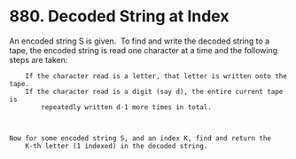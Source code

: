 # 880. Decoded String at Index

An encoded string S is given.  To find and write the decoded
        string to a tape, the encoded string is read one character at a time and
        the following steps are taken:

    
        If the character read is a letter, that letter is written onto the tape.
        If the character read is a digit (say d), the entire current tape is
            repeatedly written d-1 more times in total.
        
    

    Now for some encoded string S, and an index K, find and return the
        K-th letter (1 indexed) in the decoded string.